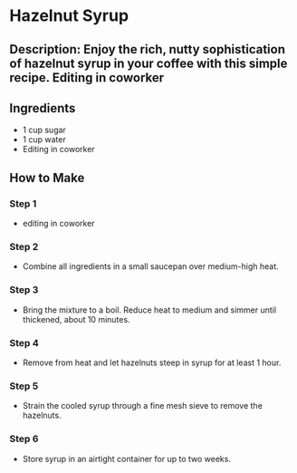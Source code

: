 # Hazelnut Syrup

## Description: Enjoy the rich, nutty sophistication of hazelnut syrup in your coffee with this simple recipe. Editing in coworker

## Ingredients

- 1 cup sugar
- 1 cup water
- Editing in coworker

## How to Make

### Step 1

- editing in coworker

### Step 2

- Combine all ingredients in a small saucepan over medium-high heat.

### Step 3

- Bring the mixture to a boil. Reduce heat to medium and simmer until thickened, about 10 minutes.

### Step 4

- Remove from heat and let hazelnuts steep in syrup for at least 1 hour.

### Step 5

- Strain the cooled syrup through a fine mesh sieve to remove the hazelnuts.

### Step 6

- Store syrup in an airtight container for up to two weeks.
